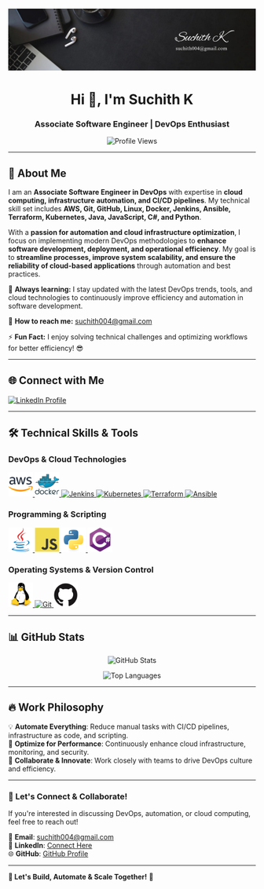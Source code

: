 ![banner](https://github.com/Suchith-K-git/Suchith-K-git/blob/main/Banner.jpeg)

<h1 align="center">Hi 👋, I'm Suchith K</h1> 
<h3 align="center">Associate Software Engineer | DevOps Enthusiast</h3> 

<p align="center">
  <img src="https://komarev.com/ghpvc/?username=suchith-k-git&label=Profile%20Views&color=0e75b6&style=flat" alt="Profile Views" />
</p>

---

## 🚀 About Me

I am an **Associate Software Engineer in DevOps** with expertise in **cloud computing, infrastructure automation, and CI/CD pipelines**. My technical skill set includes **AWS, Git, GitHub, Linux, Docker, Jenkins, Ansible, Terraform, Kubernetes, Java, JavaScript, C#, and Python**.  

With a **passion for automation and cloud infrastructure optimization**, I focus on implementing modern DevOps methodologies to **enhance software development, deployment, and operational efficiency**. My goal is to **streamline processes, improve system scalability, and ensure the reliability of cloud-based applications** through automation and best practices.

🌱 **Always learning:** I stay updated with the latest DevOps trends, tools, and cloud technologies to continuously improve efficiency and automation in software development.

📩 **How to reach me:** suchith004@gmail.com  

⚡ **Fun Fact:** I enjoy solving technical challenges and optimizing workflows for better efficiency! 😎

---

## 🌐 Connect with Me
<p align="left"> 
  <a href="" target="blank"> 
    <img align="center" src="https://raw.githubusercontent.com/rahuldkjain/github-profile-readme-generator/master/src/images/icons/Social/linked-in-alt.svg" alt="LinkedIn Profile" height="30" width="40" /> 
  </a> 
</p>

---

## 🛠️ Technical Skills & Tools
### **DevOps & Cloud Technologies**
<p align="left"> 
  <a href="https://aws.amazon.com" target="_blank">
    <img src="https://raw.githubusercontent.com/devicons/devicon/master/icons/amazonwebservices/amazonwebservices-original-wordmark.svg" alt="AWS" width="50" height="50"/> 
  </a>
  <a href="https://www.docker.com/" target="_blank">
    <img src="https://raw.githubusercontent.com/devicons/devicon/master/icons/docker/docker-original-wordmark.svg" alt="Docker" width="50" height="50"/> 
  </a>
  <a href="https://www.jenkins.io" target="_blank">
    <img src="https://www.vectorlogo.zone/logos/jenkins/jenkins-icon.svg" alt="Jenkins" width="50" height="50"/> 
  </a>
  <a href="https://kubernetes.io" target="_blank">
    <img src="https://www.vectorlogo.zone/logos/kubernetes/kubernetes-icon.svg" alt="Kubernetes" width="50" height="50"/> 
  </a>
  <a href="https://www.terraform.io/" target="_blank">
    <img src="https://www.vectorlogo.zone/logos/terraformio/terraformio-icon.svg" alt="Terraform" width="50" height="50"/> 
  </a>
  <a href="https://www.ansible.com/" target="_blank">
    <img src="https://www.vectorlogo.zone/logos/ansible/ansible-icon.svg" alt="Ansible" width="50" height="50"/> 
  </a>
</p>

### **Programming & Scripting**
<p align="left">
  <a href="https://www.java.com" target="_blank">
    <img src="https://raw.githubusercontent.com/devicons/devicon/master/icons/java/java-original.svg" alt="Java" width="50" height="50"/> 
  </a>
  <a href="https://developer.mozilla.org/en-US/docs/Web/JavaScript" target="_blank">
    <img src="https://raw.githubusercontent.com/devicons/devicon/master/icons/javascript/javascript-original.svg" alt="JavaScript" width="50" height="50"/> 
  </a>
  <a href="https://www.python.org" target="_blank">
    <img src="https://raw.githubusercontent.com/devicons/devicon/master/icons/python/python-original.svg" alt="Python" width="50" height="50"/> 
  </a>
  <a href="https://www.w3schools.com/cs/" target="_blank">
    <img src="https://raw.githubusercontent.com/devicons/devicon/master/icons/csharp/csharp-original.svg" alt="C#" width="50" height="50"/> 
  </a>
</p>

### **Operating Systems & Version Control**
<p align="left">
  <a href="https://www.linux.org/" target="_blank">
    <img src="https://raw.githubusercontent.com/devicons/devicon/master/icons/linux/linux-original.svg" alt="Linux" width="50" height="50"/> 
  </a>
  <a href="https://git-scm.com/" target="_blank">
    <img src="https://www.vectorlogo.zone/logos/git-scm/git-scm-icon.svg" alt="Git" width="50" height="50"/> 
  </a>
  <a href="https://github.com/" target="_blank">
    <img src="https://raw.githubusercontent.com/devicons/devicon/master/icons/github/github-original.svg" alt="GitHub" width="50" height="50"/> 
  </a>
</p>

---

## 📊 GitHub Stats
<p align="center">
  <img src="https://github-readme-stats.vercel.app/api?username=suchith-k-git&show_icons=true&theme=radical" alt="GitHub Stats" />
</p>

<p align="center">
  <img src="https://github-readme-stats.vercel.app/api/top-langs?username=suchith-k-git&show_icons=true&layout=compact&theme=radical" alt="Top Languages" />
</p>

---

## 🔥 Work Philosophy
💡 **Automate Everything**: Reduce manual tasks with CI/CD pipelines, infrastructure as code, and scripting.  
🔧 **Optimize for Performance**: Continuously enhance cloud infrastructure, monitoring, and security.  
🚀 **Collaborate & Innovate**: Work closely with teams to drive DevOps culture and efficiency.  

---

### **💬 Let's Connect & Collaborate!**
If you're interested in discussing DevOps, automation, or cloud computing, feel free to reach out!

📩 **Email**: suchith004@gmail.com  
💼 **LinkedIn**: [Connect Here]()  
🌐 **GitHub**: [GitHub Profile](https://github.com/Suchith-K-git)

---

**🚀 Let's Build, Automate & Scale Together!** 🚀
